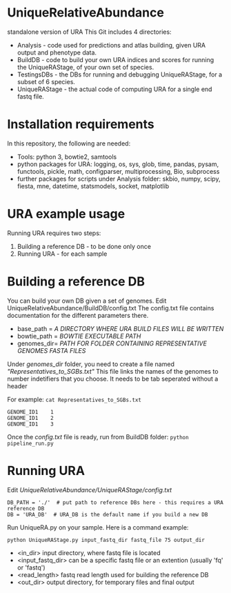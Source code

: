 # UniqueRelativeAbundance
standalone version of URA 
This Git includes 4 directories:
* Analysis - code used for predictions and atlas building, given URA output and phenotype data.
* BuildDB - code to build your own URA indices and scores for running the UniqueRAStage, of your own set of species.
* TestingsDBs - the DBs for running and debugging UniqueRAStage, for a subset of 6 species.
* UniqueRAStage - the actual code of computing URA for a single end fastq file.


# Installation requirements
In this repository, the following are needed:
* Tools: python 3, bowtie2, samtools
* python packages for URA: logging, os, sys, glob, time, pandas, pysam, functools, pickle, math, configparser, multiprocessing, Bio, subprocess
* further packages for scripts under Analysis folder: skbio, numpy, scipy, fiesta, mne, datetime, statsmodels, socket, matplotlib

# URA example usage
Running URA requires two steps:
1) Building a reference DB - to be done only once
2) Running URA - for each sample

# Building a reference DB
You can build your own DB given a set of genomes.
Edit UniqueRelativeAbundance/BuildDB/config.txt
The config.txt file contains documentation for the different parameters there.
* base_path = *A DIRECTORY WHERE URA BUILD FILES WILL BE WRITTEN*
* bowtie_path = *BOWTIE EXECUTABLE PATH*
* genomes_dir= *PATH FOR FOLDER CONTAINING REPRESENTATIVE GENOMES FASTA FILES*

Under *genomes_dir* folder, you need to create a file named *"Representatives_to_SGBs.txt"*
This file links the names of the genomes to number indetifiers that you choose.
It needs to be tab seperated without a header

For example:
```cat Representatives_to_SGBs.txt```

```
GENOME_ID1    1
GENOME_ID1    2
GENOME_ID1    3
```

Once the *config.txt* file is ready, run from BuildDB folder:
```python pipeline_run.py```

# Running URA 
Edit *UniqueRelativeAbundance/UniqueRAStage/config.txt*
```
DB_PATH = './'  # put path to reference DBs here - this requires a URA reference DB
DB = 'URA_DB'  # URA_DB is the default name if you build a new DB 
```    

Run UniqueRA.py on your sample. Here is a command example:

```python UniqueRAStage.py input_fastq_dir fastq_file 75 output_dir```
* <in_dir> input directory, where fastq file is located
* <input_fastq_dir> can be a specific fastq file or an extention (usually 'fq' or 'fastq')
* <read_length> fastq read length used for building the reference DB
* <out_dir> output directory, for temporary files and final output
      

